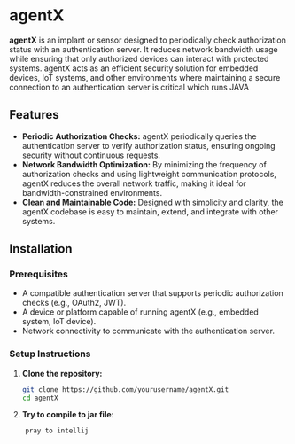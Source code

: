 # agentX

**agentX** is an implant or sensor designed to periodically check authorization status with an authentication server. It reduces network bandwidth usage while ensuring that only authorized devices can interact with protected systems. agentX acts as an efficient security solution for embedded devices, IoT systems, and other environments where maintaining a secure connection to an authentication server is critical which runs JAVA

## Features

- **Periodic Authorization Checks:** agentX periodically queries the authentication server to verify authorization status, ensuring ongoing security without continuous requests.
- **Network Bandwidth Optimization:** By minimizing the frequency of authorization checks and using lightweight communication protocols, agentX reduces the overall network traffic, making it ideal for bandwidth-constrained environments.
- **Clean and Maintainable Code:** Designed with simplicity and clarity, the agentX codebase is easy to maintain, extend, and integrate with other systems.

## Installation

### Prerequisites

- A compatible authentication server that supports periodic authorization checks (e.g., OAuth2, JWT).
- A device or platform capable of running agentX (e.g., embedded system, IoT device).
- Network connectivity to communicate with the authentication server.

### Setup Instructions

1. **Clone the repository:**
   ```bash
   git clone https://github.com/yourusername/agentX.git
   cd agentX
   
2. **Try to compile to jar file**:
```bash
    pray to intellij
    
